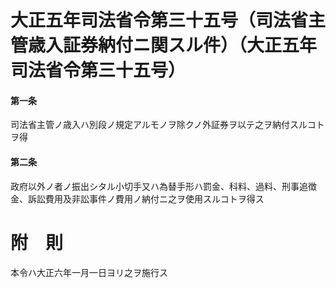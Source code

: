# 大正五年司法省令第三十五号（司法省主管歳入証券納付ニ関スル件）（大正五年司法省令第三十五号）
#### 第一条
司法省主管ノ歳入ハ別段ノ規定アルモノヲ除クノ外証券ヲ以テ之ヲ納付スルコトヲ得
#### 第二条
政府以外ノ者ノ振出シタル小切手又ハ為替手形ハ罰金、科料、過料、刑事追徴金、訴訟費用及非訟事件ノ費用ノ納付ニ之ヲ使用スルコトヲ得ス
# 附　則
本令ハ大正六年一月一日ヨリ之ヲ施行ス
